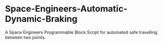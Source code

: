 # Space-Engineers-Automatic-Dynamic-Braking
A Space Engineers Programmable Block Script for automated safe travelling between two points.
